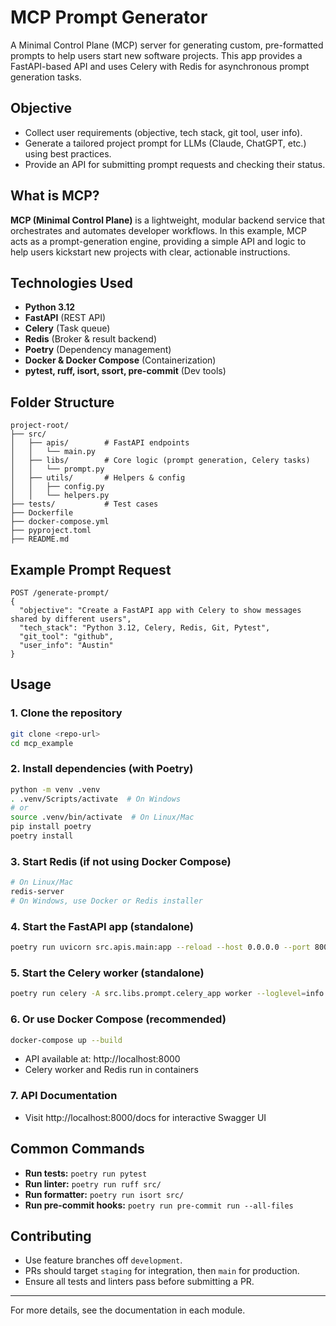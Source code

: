 # MCP Prompt Generator

A Minimal Control Plane (MCP) server for generating custom, pre-formatted prompts to help users start new software projects. This app provides a FastAPI-based API and uses Celery with Redis for asynchronous prompt generation tasks.

## Objective
- Collect user requirements (objective, tech stack, git tool, user info).
- Generate a tailored project prompt for LLMs (Claude, ChatGPT, etc.) using best practices.
- Provide an API for submitting prompt requests and checking their status.

## What is MCP?
**MCP (Minimal Control Plane)** is a lightweight, modular backend service that orchestrates and automates developer workflows. In this example, MCP acts as a prompt-generation engine, providing a simple API and logic to help users kickstart new projects with clear, actionable instructions.

## Technologies Used
- **Python 3.12**
- **FastAPI** (REST API)
- **Celery** (Task queue)
- **Redis** (Broker & result backend)
- **Poetry** (Dependency management)
- **Docker & Docker Compose** (Containerization)
- **pytest, ruff, isort, ssort, pre-commit** (Dev tools)

## Folder Structure
```
project-root/
├── src/
│   ├── apis/        # FastAPI endpoints
│   │   └── main.py
│   ├── libs/        # Core logic (prompt generation, Celery tasks)
│   │   └── prompt.py
│   ├── utils/       # Helpers & config
│   │   ├── config.py
│   │   └── helpers.py
├── tests/           # Test cases
├── Dockerfile
├── docker-compose.yml
├── pyproject.toml
├── README.md
```

## Example Prompt Request
```
POST /generate-prompt/
{
  "objective": "Create a FastAPI app with Celery to show messages shared by different users",
  "tech_stack": "Python 3.12, Celery, Redis, Git, Pytest",
  "git_tool": "github",
  "user_info": "Austin"
}
```

## Usage

### 1. Clone the repository
```sh
git clone <repo-url>
cd mcp_example
```

### 2. Install dependencies (with Poetry)
```sh
python -m venv .venv
. .venv/Scripts/activate  # On Windows
# or
source .venv/bin/activate  # On Linux/Mac
pip install poetry
poetry install
```

### 3. Start Redis (if not using Docker Compose)
```sh
# On Linux/Mac
redis-server
# On Windows, use Docker or Redis installer
```

### 4. Start the FastAPI app (standalone)
```sh
poetry run uvicorn src.apis.main:app --reload --host 0.0.0.0 --port 8000
```

### 5. Start the Celery worker (standalone)
```sh
poetry run celery -A src.libs.prompt.celery_app worker --loglevel=info --pool=solo
```

### 6. Or use Docker Compose (recommended)
```sh
docker-compose up --build
```
- API available at: http://localhost:8000
- Celery worker and Redis run in containers

### 7. API Documentation
- Visit http://localhost:8000/docs for interactive Swagger UI

## Common Commands
- **Run tests:** `poetry run pytest`
- **Run linter:** `poetry run ruff src/`
- **Run formatter:** `poetry run isort src/`
- **Run pre-commit hooks:** `poetry run pre-commit run --all-files`

## Contributing
- Use feature branches off `development`.
- PRs should target `staging` for integration, then `main` for production.
- Ensure all tests and linters pass before submitting a PR.

---
For more details, see the documentation in each module. 